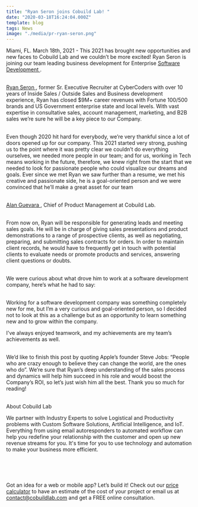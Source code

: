 ```yaml
---
title: "Ryan Seron joins Cobuild Lab! "
date: "2020-03-18T16:24:04.000Z"
template: blog
tags: News
image: "./media/pr-ryan-seron.png"
---
```


Miami, FL. March 18th, 2021 - This 2021 has brought new opportunities and new faces to Cobuild Lab and we couldn’t be more excited! Ryan Seron is joining our team leading business development for Enterprise <a target="_blank" href="https://cobuildlab.com/blog/software-development-for-new-products/"> Software Development </a>. <br> </br>

<a target="_blank" href="https://www.linkedin.com/in/ryanseron/"> Ryan Seron </a>, former Sr. Executive Recruiter at CyberCoders with over 10 years of Inside Sales / Outside Sales and Business development experience, Ryan has closed $9M+ career revenues with Fortune 100/500 brands and US Government enterprise state and local levels.  With vast expertise in consultative sales, account management, marketing, and B2B sales we’re sure he will be a key piece to our Company.  <br> </br>


<block-quote> Even though 2020 hit hard for everybody, we’re very thankful since a lot of doors opened up for our company. This 2021  started very strong, pushing us to the point where it was pretty clear we couldn’t do everything ourselves, we needed more people in our team; and for us, working in Tech means working in the future, therefore, we knew right from the start that we needed to look for passionate people who could visualize our dreams and goals. Ever since we met Ryan we saw further than a resume, we met his creative and passionate side, he is a goal-oriented person and we were convinced that he’ll make a great asset for our team </block-quote> <br> </br>

<title-5 align="right"> <a target="_blank" href="https://www.linkedin.com/in/alanthinks"> Alan Guevara </a>, Chief of Product Management at Cobuild Lab. </title-5> <br> </br>

From now on, Ryan will be responsible for generating leads and meeting sales goals. He will be in charge of giving sales presentations and product demonstrations to a range of prospective clients, as well as negotiating,  preparing, and submitting sales contracts for orders. In order to maintain client records, he would have to frequently get in touch with potential clients to evaluate needs or promote products and services, answering client questions or doubts.  <br> </br>

   We were curious about what drove him to work at a software development company, here’s what he had  to say: <br> </br>
     
   <block-quote>Working for a software development company was something completely new for me, but I’m a very curious and goal-oriented person, so I decided not to look at this as a challenge but as an opportunity to learn something new and to grow within the company.
     
I've always enjoyed teamwork, and my achievements are my team’s achievements as well.</block-quote> <br> </br>

We’d like to finish this post by quoting Apple’s founder Steve Jobs: “People who are crazy enough to believe they can change the world, are the ones who do”. We’re sure that Ryan’s deep understanding of the sales process and dynamics will help him succeed in his role and would boost the Company’s ROI, so let’s just wish him all the best.   Thank you so much for reading! <br> </br>



<title-5 align="left"> About Cobuild Lab </title-5>

We partner with Industry Experts to solve Logistical and Productivity problems with Custom Software Solutions, Artificial Intelligence, and IoT.  Everything from using email autoresponders to automated workflow can help you redefine your relationship with the customer and open up new revenue streams for you. It's time for you to use technology and automation to make your business more efficient. <br> </br>

<youtube-video id="5fbYxQNgJ7s&"></youtube-video>  <br> </br>

Got an idea for a web or mobile app? Let’s build it! Check out our <a target="_blank" href="https://cobuildlab.com/price-calculator/">  price calculator</a> to have an estimate of the cost of your project or email us at contact@cobuildlab.com and get a FREE online consultation. 



